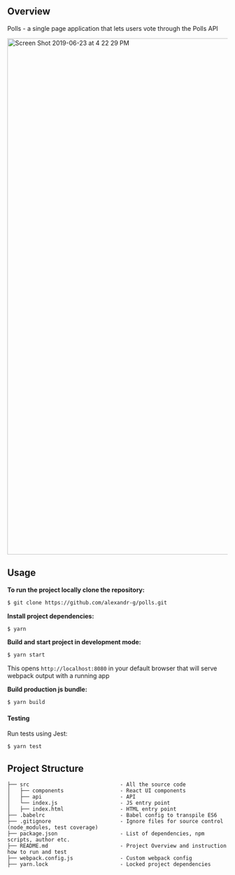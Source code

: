 ## Overview

Polls - a single page application that lets users vote through the Polls API

<img width="1178" alt="Screen Shot 2019-06-23 at 4 22 29 PM" src="https://user-images.githubusercontent.com/9251327/59977592-374de280-95d3-11e9-96e7-aa516897b2ca.png">

## Usage

**To run the project locally clone the repository:**

```bash
$ git clone https://github.com/alexandr-g/polls.git
```

**Install project dependencies:**

```bash
$ yarn
```

**Build and start project in development mode:**

```bash
$ yarn start
```

This opens `http://localhost:8080` in your default browser that will serve webpack output with a running app

**Build production js bundle:**

```bash
$ yarn build
```

#### Testing

Run tests using Jest:

```bash
$ yarn test
```

## Project Structure

    ├── src                             - All the source code
    │   ├── components                  - React UI components
    │   ├── api                         - API
    │   └── index.js                    - JS entry point
    │   ├── index.html                  - HTML entry point
    ├── .babelrc                        - Babel config to transpile ES6
    ├── .gitignore                      - Ignore files for source control (node_modules, test coverage)
    ├── package.json                    - List of dependencies, npm scripts, author etc.
    ├── README.md                       - Project Overview and instruction how to run and test
    ├── webpack.config.js               - Custom webpack config
    ├── yarn.lock                       - Locked project dependencies
